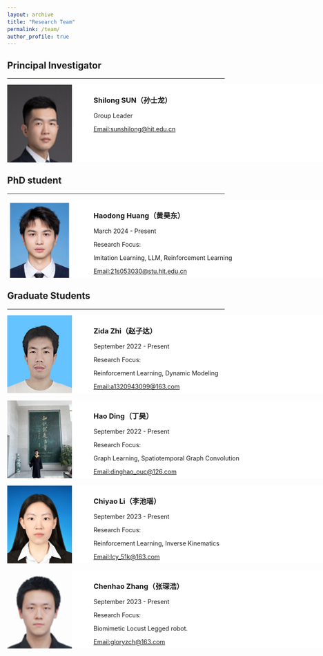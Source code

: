 ```yaml
---
layout: archive
title: "Research Team"
permalink: /team/
author_profile: true
---
```


<style>
.members{
    background-color:white;
    width:1000px;
    height:180px;
    boarder:solid 2px pink;
    overflow:hidden;
}
.pic{
    width:150px;
    height:150px;
    float:left;
}
.pic img{
display:block;
width:150px;
height:210px;
}
.text{
    width:800px;
    height:150px;
    float:right;
}
</style>

<h2>Principal Investigator</h2>
<hr>
<div class="members">
<div class="pic">
<img src="/images/ssl.png" alt="" />
</div>
<div class="text">
<h3>Shilong SUN（孙士龙）</h3>
<p>Group Leader</p>
<p><a href="mailto:sunshilong@hit.edu.cn">Email:sunshilong@hit.edu.cn</a></p>
</div>
</div>

<h2>PhD student</h2>
<hr>
<div class="members">
 <div class="pic">
<img src="/images/hhd.jpg" alt="" />
 </div>
<div class="text">
<h3>Haodong Huang（黄昊东）</h3>
<p>March 2024 - Present </p>
<p>Research Focus: </p>
<p>Imitation Learning, LLM, Reinforcement Learning </p>
<p><a href="mailto:21s053030@stu.hit.edu.cn">Email:21s053030@stu.hit.edu.cn</a></p>
</div>
</div>


<h2>Graduate Students</h2>
<hr>
<div class="members">
 <div class="pic">
<img src="/images/zzd.jpg" alt="" />
 </div>
<div class="text">
<h3>Zida Zhi（赵子达）</h3>
<p>September 2022 - Present </p>
<p>Research Focus: </p>
<p>Reinforcement Learning, Dynamic Modeling</p>
<p><a href="mailto:a1320943099@163.com">Email:a1320943099@163.com</a></p>
</div>
</div>

<br>
<div class="members">
 <div class="pic">
<img src="/images/dh.jpg" alt="" />
 </div>
<div class="text">
<h3>Hao Ding（丁昊）</h3>
<p>September 2022 - Present </p>
<p>Research Focus: </p>
<p>Graph Learning, Spatiotemporal Graph Convolution</p>
<p><a href="mailto:dinghao_ouc@126.com">Email:dinghao_ouc@126.com</a></p>
</div>
</div>

<br>
<div class="members">
 <div class="pic">
<img src="/images/lcy.jpg" alt="" />
 </div>
<div class="text">
<h3>Chiyao Li（李池瑶）</h3>
<p>September 2023 - Present </p>
<p>Research Focus: </p>
<p>Reinforcement Learning, Inverse Kinematics</p>
<p><a href="mailto:lcy_51k@163.com">Email:lcy_51k@163.com</a></p>
</div>
</div>

<br>
<div class="members">
 <div class="pic">
<img src="/images/zch.png" alt="" />
 </div>
<div class="text">
<h3>Chenhao Zhang（张琛浩）</h3>
<p>September 2023 - Present </p>
<p>Research Focus: </p>
<p>Biomimetic Locust Legged robot.</p>
<p><a href="mailto:gloryzch@163.com">Email:gloryzch@163.com</a></p>
</div>
</div>
